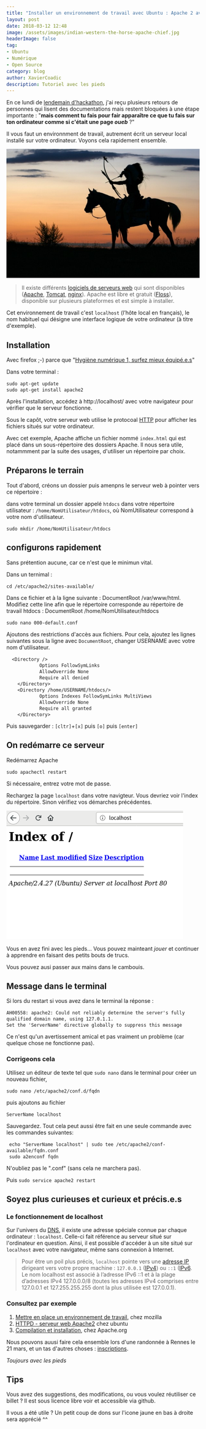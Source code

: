 ```yaml
---
title: "Installer un environnement de travail avec Ubuntu : Apache 2 avec les pieds et 15 minutes pour débuter"
layout: post
date: 2018-03-12 12:48
image: /assets/images/indian-western-the-horse-apache-chief.jpg
headerImage: false
tag:
- Ubuntu
- Numérique
- Open Source
category: blog
author: XavierCoadic
description: Tutoriel avec les pieds
---
```


En ce lundi de [lendemain d'hackathon](http://movilab.org/index.php?title=Nuit_du_code_citoyen_Rennes_2018), j'ai reçu plusieurs retours de personnes qui lisent des documentations mais restent bloquées à une étape importante : "**mais comment tu fais pour fair apparaître ce que tu fais sur ton ordinateur comme si c'était une page _oueb_** ?"

Il vous faut un environnment de travail, autrement écrit un serveur local installé sur votre ordinateur. Voyons cela rapidement ensemble.

![](/assets/images/indian-western-the-horse-apache-chief.jpg)

>  Il existe différents [logiciels de serveurs web](https://en.wikipedia.org/wiki/Comparison_of_web_server_software) qui sont disponibles ([Apache](https://httpd.apache.org/), [Tomcat](http://tomcat.apache.org/), [nginx](http://nginx.org/)). Apache est libre et gratuit ([Floss](https://fr.wikipedia.org/wiki/Free/Libre_Open_Source_Software)), disponible sur plusieurs plateformes et est simple à installer.

Cet environnement de travail c'est `localhost` (l’hôte local en français), le nom habituel qui désigne une interface logique de votre ordinateur (à titre d'exemple).

## Installation

Avec firefox ;-) parce que "[Hygiène numérique 1, surfez mieux équipé.e.s](https://xavcc.github.io/hygiene-numerique-navifgation/)"

Dans votre terminal :

```
sudo apt-get update
sudo apt-get install apache2
```

Après l'installation, accédez à http://localhost/ avec votre navigateur pour vérifier que le serveur fonctionne.

Sous le capôt, votre serveur web utilise le protocoal [HTTP](https://fr.wikipedia.org/wiki/Hypertext_Transfer_Protocol) pour afficher les fichiers situés sur votre ordinateur. 

Avec cet exemple, Apache affiche un fichier nommé `index.html` qui est placé dans un sous-répertoire des dossiers Apache. Il nous  sera utile, notammment par la suite des usages, d'utiliser un répertoire par choix.

## Préparons le terrain

Tout d'abord, créons un dossier puis amenpns le serveur web à pointer vers ce répertoire :

dans votre terminal un dossier appelé `htdocs` dans votre répertoire utilisateur : `/home/NomUtilisateur/htdocs`, où NomUtilisateur correspond à votre nom d'utilisateur.

```
sudo mkdir /home/NomUtilisateur/htdocs
```
## configurons rapidement

Sans prétention aucune, car ce n'est que le minimun vital. 

Dans un ternimal :
```
cd /etc/apache2/sites-available/
```

Dans ce fichier et à la ligne suivante : DocumentRoot /var/www/html. Modifiez cette line afin que le répertoire corresponde au répertoire de travail htdocs : DocumentRoot /home/NomUtilisateur/htdocs

```
sudo nano 000-default.conf 
```
Ajoutons des restrictions d'accès aux fichiers. Pour cela, ajoutez les lignes suivantes sous la ligne avec `DocumentRoot`, changer USERNAME avec votre nom d'utilisateur.

      <Directory />
                Options FollowSymLinks
                AllowOverride None
                Require all denied
        </Directory>
        <Directory /home/USERNAME/htdocs/>
                Options Indexes FollowSymLinks MultiViews
                AllowOverride None
                Require all granted
        </Directory>

Puis sauvegarder : `[cltr]`+`[x]` puis <code class="highlighter-rouge">[o]</code> puis `[enter]`

## On redémarre ce serveur

Redémarrez Apache 
```
sudo apachectl restart
```
Si nécessaire, entrez votre mot de passe.

Rechargez la page `localhost` dans votre navigteur. Vous devriez voir l'index du répertoire. Sinon vérifiez vos démarches précédentes. 

![](/assets/images/moz_apache_server.png)

Vous en avez fini avec les pieds... Vous pouvez mainteant _jouer_ et continuer à apprendre en faisant des petits bouts de trucs.

Vous pouvez ausi passer aux mains dans le cambouis.
    
## Message dans le terminal

Si lors du restart si vous avez dans le terminal la réponse :
```
AH00558: apache2: Could not reliably determine the server's fully qualified domain name, using 127.0.1.1. 
Set the 'ServerName' directive globally to suppress this message
```
Ce n'est qu'un avertissement amical et pas vraiment un problème (car quelque chose ne fonctionne pas).

### Corrigeons cela

Utilisez un éditeur de texte tel que `sudo nano` dans le terminal pour créer un nouveau fichier,

```
sudo nano /etc/apache2/conf.d/fqdn
```

puis ajoutons au fichier 

```
ServerName localhost
```

Sauvegardez. Tout cela peut aussi être fait en une seule commande avec les commandes suivantes:

```
 echo "ServerName localhost" | sudo tee /etc/apache2/conf-available/fqdn.conf
 sudo a2enconf fqdn
 ```

N'oubliez pas le ".conf" (sans cela ne marchera pas).

Puis
`sudo service apache2 restart`

## Soyez plus curieuses et curieux et précis.e.s

### Le fonctionnement de localhost

Sur l'univers du [DNS](https://fr.wikipedia.org/wiki/Domain_Name_System), il existe une adresse spéciale connue par chaque ordinateur : `localhost`. Celle-ci fait référence au serveur situé sur l'ordinateur en question. Ainsi, il est possible d'accéder à un site situé sur `localhost` avec votre navigateur, même sans connexion à Internet.

> Pour être un poil plus précis, `localhost` pointe vers une [adresse IP](https://fr.wikipedia.org/wiki/Adresse_IP) dirigeant vers votre propre machine : `127.0.0.1` ([IPv4](https://fr.wikipedia.org/wiki/IPv4)) ou `::1` ([IPv6](https://fr.wikipedia.org/wiki/Adresse_IPv6). Le nom localhost est associé à l’adresse IPv6 ::1 et à la plage d’adresses IPv4 127.0.0.0/8 (toutes les adresses IPv4 comprises entre 127.0.0.1 et 127.255.255.255 dont la plus utilisée est 127.0.0.1).
 
### Consultez par exemple

1. [Mettre en place un environnement de travail](https://developer.mozilla.org/fr/Apprendre/Mettre_en_place_un_environnement_de_travail#Ubuntu_Linux), chez mozilla
2. [HTTPD - serveur web Apache2](https://help.ubuntu.com/lts/serverguide/httpd.html) chez ubuntu
3. [Compilation et installation](http://httpd.apache.org/docs/current/install.html), chez Apache.org

Nous pouvons auusi faire cela ensemble lors d'une randonnée à Rennes le 21 mars, et un tas d'autres choses : [inscriptions](https://openagenda.com/root-nomad/events/walking-rennes?lang=fr). 

_Toujours avec les pieds_

## Tips 

Vous avez des suggestions, des modifications, ou vous voulez réutiliser ce billet ? Il est sous licence libre voir et accessible via github.

Il vous a été utile ? Un petit coup de dons sur l'icone jaune en bas à droite sera apprécié ^^



